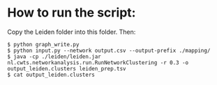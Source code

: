 # How to run the script:
Copy the Leiden folder into this folder. Then:
```console
$ python graph_write.py
$ python input.py --network output.csv --output-prefix ./mapping/
$ java -cp ./leiden/leiden.jar nl.cwts.networkanalysis.run.RunNetworkClustering -r 0.3 -o output_leiden.clusters leiden_prep.tsv
$ cat output_leiden.clusters
```

